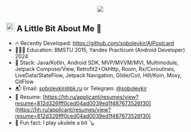 <p align="center">
  <img src="https://capsule-render.vercel.app/api?type=waving&height=100&color=gradient&text=Hello!&fontColor=FFFFFF&fontSize=28&animation=fadeIn&reversal=false"/>
</p>

<h2><img src="https://cdn.jsdelivr.net/gh/devicons/devicon@latest/icons/android/android-plain.svg" alt="android" width="23" height="23"/>&nbsp;A Little Bit About Me&nbsp;🥸</h2>

- 🔥 Recently Developed: https://github.com/sobolevkir/AIPostcard
- 👨🏼‍🎓 Education: BMSTU 2015, Yandex Practicum (Android Developer) 2024
- 🔧 Stack: Java/Kotlin, Android SDK, MVP/MVVM/MVI, Multimodule, Jetpack Compose/View, Retrofit2+OkHttp, Room, Rx/Coroutines, LiveData/StateFlow, Jetpack Navigation, Glide/Coil, Hilt/Koin, Moxy, GitFlow
- 📬 Email: <a href="mailto:sobolevkir@bk.ru">sobolevkir@bk.ru</a> or Telegram: <a href="https://t.me/sobolevkir" target="blank">@sobolevkir</a>
- 📄 Resume: [https://hh.ru/applicant/resumes/view?resume=812d326fff0ced04ad0039ed1f487673526f30](https://hh.ru/applicant/resumes/view?resume=812d326fff0ced04ad0039ed1f487673526f30)
- 🤪 Fun fact: I play ukulele a bit 🪕

